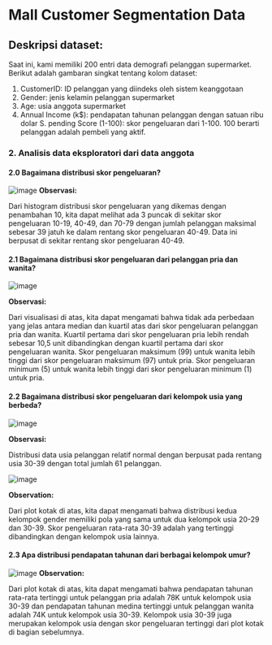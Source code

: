 # Mall Customer Segmentation Data

## Deskripsi dataset:
Saat ini, kami memiliki 200 entri data demografi pelanggan supermarket. Berikut adalah gambaran singkat tentang kolom dataset:

1. CustomerID: ID pelanggan yang diindeks oleh sistem keanggotaan
2. Gender: jenis kelamin pelanggan supermarket
3. Age: usia anggota supermarket
4. Annual Income (k$): pendapatan tahunan pelanggan dengan satuan ribu dolar
S. pending Score (1-100): skor pengeluaran dari 1-100. 100 berarti pelanggan adalah pembeli yang aktif.

### 2. Analisis data eksploratori dari data anggota

#### 2.0 Bagaimana distribusi skor pengeluaran?

![image](https://github.com/JuanFakhri/Mall_Customer_Segmentation_Data/assets/61308533/81b57208-70c5-4da0-b359-63074c43ee2a)
<b>Observasi:</b>

Dari histogram distribusi skor pengeluaran yang dikemas dengan penambahan 10, kita dapat melihat ada 3 puncak di sekitar skor pengeluaran 10-19, 40-49, dan 70-79 dengan jumlah pelanggan maksimal sebesar 39 jatuh ke dalam rentang skor pengeluaran 40-49. Data ini berpusat di sekitar rentang skor pengeluaran 40-49.

#### 2.1 Bagaimana distribusi skor pengeluaran dari pelanggan pria dan wanita?

![image](https://github.com/JuanFakhri/Mall_Customer_Segmentation_Data/assets/61308533/cb88116c-b4ae-431d-adf1-eab800a1c635)

<b>Observasi:</b>
 
Dari visualisasi di atas, kita dapat mengamati bahwa tidak ada perbedaan yang jelas antara median dan kuartil atas dari skor pengeluaran pelanggan pria dan wanita. Kuartil pertama dari skor pengeluaran pria lebih rendah sebesar 10,5 unit dibandingkan dengan kuartil pertama dari skor pengeluaran wanita. Skor pengeluaran maksimum (99) untuk wanita lebih tinggi dari skor pengeluaran maksimum (97) untuk pria. Skor pengeluaran minimum (5) untuk wanita lebih tinggi dari skor pengeluaran minimum (1) untuk pria.

#### 2.2 Bagaimana distribusi skor pengeluaran dari kelompok usia yang berbeda?
![image](https://github.com/JuanFakhri/Mall_Customer_Segmentation_Data/assets/61308533/2473fe05-7346-43ff-bfbb-07fbe36eb21d)


<b>Observasi:</b>

Distribusi data usia pelanggan relatif normal dengan berpusat pada rentang usia 30-39 dengan total jumlah 61 pelanggan.

![image](https://github.com/JuanFakhri/Mall_Customer_Segmentation_Data/assets/61308533/07639def-e169-43c4-a819-04d4dc7ee85e)

<b>Observation:</b>

Dari plot kotak di atas, kita dapat mengamati bahwa distribusi kedua kelompok gender memiliki pola yang sama untuk dua kelompok usia 20-29 dan 30-39. Skor pengeluaran rata-rata 30-39 adalah yang tertinggi dibandingkan dengan kelompok usia lainnya.

#### 2.3 Apa distribusi pendapatan tahunan dari berbagai kelompok umur?

![image](https://github.com/JuanFakhri/Mall_Customer_Segmentation_Data/assets/61308533/67942ed6-44e0-472f-abb8-2160beff4c28)
<b>Observation:</b>

Dari plot kotak di atas, kita dapat mengamati bahwa pendapatan tahunan rata-rata tertinggi untuk pelanggan pria adalah 78K untuk kelompok usia 30-39 dan pendapatan tahunan medina tertinggi untuk pelanggan wanita adalah 74K untuk kelompok usia 30-39. Kelompok usia 30-39 juga merupakan kelompok usia dengan skor pengeluaran tertinggi dari plot kotak di bagian sebelumnya.



